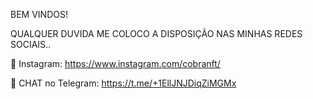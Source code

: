 BEM VINDOS!

QUALQUER DUVIDA ME COLOCO A DISPOSIÇÃO NAS MINHAS REDES SOCIAIS..

📱 Instagram:
 https://www.instagram.com/cobranft/

💬 CHAT no Telegram:
https://t.me/+1EllJNJDiqZiMGMx
